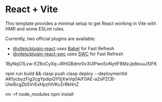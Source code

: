 # React + Vite

This template provides a minimal setup to get React working in Vite with HMR and some ESLint rules.

Currently, two official plugins are available:

- [@vitejs/plugin-react](https://github.com/vitejs/vite-plugin-react/blob/main/packages/plugin-react/README.md) uses [Babel](https://babeljs.io/) for Fast Refresh
- [@vitejs/plugin-react-swc](https://github.com/vitejs/vite-plugin-react-swc) uses [SWC](https://swc.rs/) for Fast Refresh



1ByNqO1Lvw-EZ6oCyXq-JRHGBdmr0v3UIPwoSvNytIF8MzJp8euuJSlFK

npm run build && clasp push
clasp deploy --deploymentId AKfycbyzFig3cgYpdipQY0jXwVq0AiF0AE-a2sPZCB-UIel6cgZb5VrExHpzhIVKvZrRkHnZ

rm -rf node_modules
npm install
